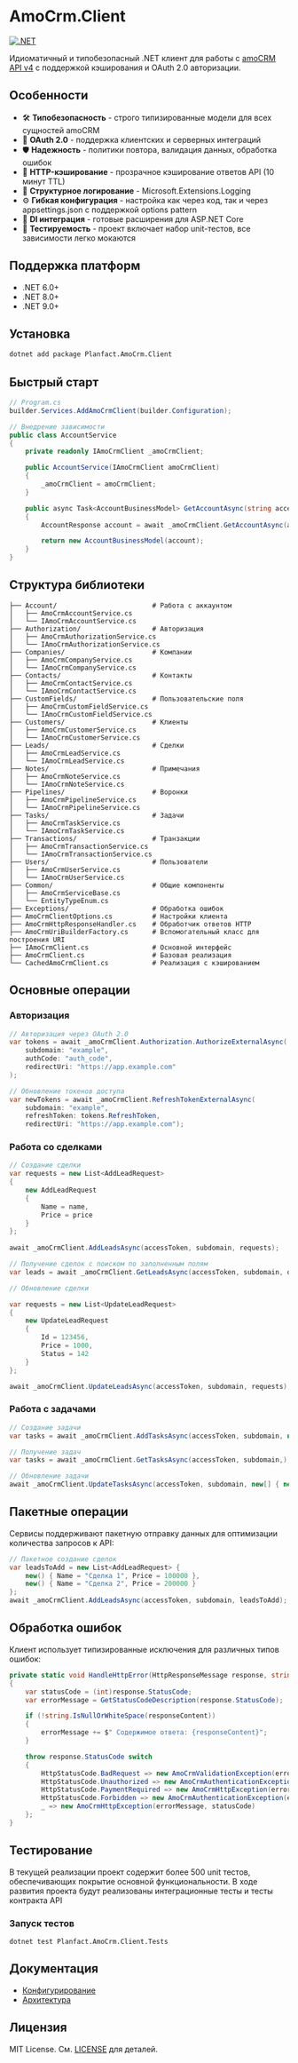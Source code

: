 # AmoCrm.Client

[![.NET](https://img.shields.io/badge/.NET-6.0%20%7C%208.0%20%7C%209.0-blue)](https://dotnet.microsoft.com/)

Идиоматичный и типобезопасный .NET клиент для работы с [amoCRM API v4](https://www.amocrm.ru/developers/content/crm_platform/api-reference) с поддержкой кэширования и OAuth 2.0 авторизации.

## Особенности

- 🛠️ **Типобезопасность** - строго типизированные модели для всех сущностей amoCRM
- 🔐 **OAuth 2.0** - поддержка клиентских и серверных интеграций
- 🛡️ **Надежность** - политики повтора, валидация данных, обработка ошибок
- 💾 **HTTP-кэширование** - прозрачное кэширование ответов API (10 минут TTL)
- 📝 **Структурное логирование** - Microsoft.Extensions.Logging
- ⚙️ **Гибкая конфигурация** - настройка как через код, так и через appsettings.json с поддержкой options pattern
- 🧩 **DI интеграция** - готовые расширения для ASP.NET Core
- 🧪 **Тестируемость** - проект включает набор unit-тестов, все зависимости легко мокаются

## Поддержка платформ

- .NET 6.0+
- .NET 8.0+
- .NET 9.0+

## Установка

```bash
dotnet add package Planfact.AmoCrm.Client
```

## Быстрый старт

```csharp
// Program.cs
builder.Services.AddAmoCrmClient(builder.Configuration);

// Внедрение зависимости
public class AccountService
{
    private readonly IAmoCrmClient _amoCrmClient;

    public AccountService(IAmoCrmClient amoCrmClient)
    {
        _amoCrmClient = amoCrmClient;
    }

    public async Task<AccountBusinessModel> GetAccountAsync(string accessToken, string subdomain)
    {    
        AccountResponse account = await _amoCrmClient.GetAccountAsync(accessToken, subdomain);

        return new AccountBusinessModel(account);
    }
}
```

## Структура библиотеки

```shell
├── Account/                        # Работа с аккаунтом
│   ├── AmoCrmAccountService.cs
│   └── IAmoCrmAccountService.cs
├── Authorization/                  # Авторизация
│   ├── AmoCrmAuthorizationService.cs
│   └── IAmoCrmAuthorizationService.cs
├── Companies/                      # Компании
│   ├── AmoCrmCompanyService.cs
│   └── IAmoCrmCompanyService.cs
├── Contacts/                       # Контакты
│   ├── AmoCrmContactService.cs
│   └── IAmoCrmContactService.cs
├── CustomFields/                   # Пользовательские поля
│   ├── AmoCrmCustomFieldService.cs
│   └── IAmoCrmCustomFieldService.cs
├── Customers/                      # Клиенты
│   ├── AmoCrmCustomerService.cs
│   └── IAmoCrmCustomerService.cs
├── Leads/                          # Сделки
│   ├── AmoCrmLeadService.cs
│   └── IAmoCrmLeadService.cs
├── Notes/                          # Примечания
│   ├── AmoCrmNoteService.cs
│   └── IAmoCrmNoteService.cs
├── Pipelines/                      # Воронки
│   ├── AmoCrmPipelineService.cs
│   └── IAmoCrmPipelineService.cs
├── Tasks/                          # Задачи
│   ├── AmoCrmTaskService.cs
│   └── IAmoCrmTaskService.cs
├── Transactions/                   # Транзакции
│   ├── AmoCrmTransactionService.cs
│   └── IAmoCrmTransactionService.cs
├── Users/                          # Пользователи
│   ├── AmoCrmUserService.cs
│   └── IAmoCrmUserService.cs
├── Common/                         # Общие компоненты
│   ├── AmoCrmServiceBase.cs
│   └── EntityTypeEnum.cs
├── Exceptions/                     # Обработка ошибок
├── AmoCrmClientOptions.cs          # Настройки клиента
├── AmoCrmHttpResponseHandler.cs    # Обработчик ответов HTTP
├── AmoCrmUriBuilderFactory.cs      # Вспомогательный класс для построения URI
├── IAmoCrmClient.cs                # Основной интерфейс
├── AmoCrmClient.cs                 # Базовая реализация
└── CachedAmoCrmClient.cs           # Реализация с кэшированием
```

## Основные операции

### Авторизация

```csharp
// Авторизация через OAuth 2.0
var tokens = await _amoCrmClient.Authorization.AuthorizeExternalAsync(
    subdomain: "example",
    authCode: "auth_code",
    redirectUri: "https://app.example.com"
);

// Обновление токенов доступа
var newTokens = await _amoCrmClient.RefreshTokenExternalAsync(
    subdomain: "example",
    refreshToken: tokens.RefreshToken,
    redirectUri: "https://app.example.com");
```

### Работа со сделками

```csharp
// Создание сделки
var requests = new List<AddLeadRequest>
{
    new AddLeadRequest
    {
        Name = name,
        Price = price
    }
};
            
await _amoCrmClient.AddLeadsAsync(accessToken, subdomain, requests);

// Получение сделок с поиском по заполненным полям
var leads = await _amoCrmClient.GetLeadsAsync(accessToken, subdomain, query: "123");

// Обновление сделки

var requests = new List<UpdateLeadRequest>
{
    new UpdateLeadRequest
    {
        Id = 123456,
        Price = 1000,
        Status = 142
    }
};

await _amoCrmClient.UpdateLeadsAsync(accessToken, subdomain, requests);
```

### Работа с задачами

```csharp
// Создание задачи
var tasks = await _amoCrmClient.AddTasksAsync(accessToken, subdomain, new[] { new AddTaskRequest("Task 1", completeTill: 1234567890, EntityTypeEnum.Leads) });

// Получение задач
var tasks = await _amoCrmClient.GetTasksAsync(accessToken, subdomain,);

// Обновление задачи
await _amoCrmClient.UpdateTasksAsync(accessToken, subdomain, new[] { new UpdateTaskRequest(1, "Updated Task", completeTill: DateTimeOffset.Now.ToUnixTimeSeconds()) });
```

## Пакетные операции

Сервисы поддерживают пакетную отправку данных для оптимизации количества запросов к API:

```csharp
// Пакетное создание сделок
var leadsToAdd = new List<AddLeadRequest> {
    new() { Name = "Сделка 1", Price = 100000 },
    new() { Name = "Сделка 2", Price = 200000 }
};
await _amoCrmClient.AddLeadsAsync(accessToken, subdomain, leadsToAdd);
```

## Обработка ошибок

Клиент использует типизированные исключения для различных типов ошибок:

```csharp
private static void HandleHttpError(HttpResponseMessage response, string responseContent)
{
    var statusCode = (int)response.StatusCode;
    var errorMessage = GetStatusCodeDescription(response.StatusCode);

    if (!string.IsNullOrWhiteSpace(responseContent))
    {
        errorMessage += $" Содержимое ответа: {responseContent}";
    }

    throw response.StatusCode switch
    {
        HttpStatusCode.BadRequest => new AmoCrmValidationException(errorMessage),
        HttpStatusCode.Unauthorized => new AmoCrmAuthenticationException(errorMessage),
        HttpStatusCode.PaymentRequired => new AmoCrmHttpException(errorMessage),
        HttpStatusCode.Forbidden => new AmoCrmAuthenticationException(errorMessage),
        _ => new AmoCrmHttpException(errorMessage, statusCode)
    };
}
```

## Тестирование

В текущей реализации проект содержит более 500 unit тестов, обеспечивающих покрытие основной функциональности.
В ходе развития проекта будут реализованы интеграционные тесты и тесты контракта API

### Запуск тестов

```shell
dotnet test Planfact.AmoCrm.Client.Tests
```

## Документация

- [Конфигурирование](docs/Configuration.md)
- [Архитектура](docs/Architecture.md)

## Лицензия

MIT License. См. [LICENSE](LICENSE) для деталей.
